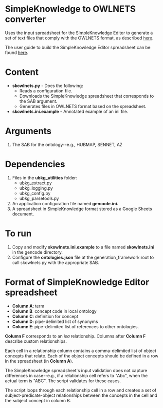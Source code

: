 # SimpleKnowledge to OWLNETS converter

Uses the input spreadsheet for the SimpleKnowledge Editor to generate a set of text files that comply with the OWLNETS format, as described [here](https://github.com/callahantiff/PheKnowLator/blob/master/notebooks/OWLNETS_Example_Application.ipynb).

The user guide to build the SimpleKnowledge Editor spreadsheet can be found [here](https://docs.google.com/document/d/1wjsOzJYRV2FRehX7NQI74ZKRXvH45l0QmClBBF_VypM/edit?usp=sharing).

# Content
- **skowlnets.py** - Does the following:
   - Reads a configuration file.
   - Downloads the SimpleKnowledge spreadsheet that corresponds to the SAB argument.
   - Generates files in OWLNETS format based on the spreadsheet.
- **skowlnets.ini.example** - Annotated example of an ini file.

# Arguments
1. The SAB for the ontology--e.g., HUBMAP, SENNET, AZ

# Dependencies
1. Files in the **ubkg_utilities** folder:
   - ubkg_extract.py
   - ubkg_logging.py
   - ubkg_config.py
   - ubkg_parsetools.py
2. An application configuration file named **gencode.ini.**
3. A spreadsheet in SimpleKnowledge format stored as a Google Sheets document.

# To run
1. Copy and modify **skowlnets.ini.example** to a file named **skowlnets.ini** in the gencode directory.
2. Configure the **ontologies.json** file at the generation_framework root to call skowlnets.py with the appropriate SAB.


# Format of SimpleKnowledge Editor spreadsheet

- **Column A**: term
- **Column B**: concept code in local ontology
- **Column C**: definition for concept
- **Column D**: pipe-delimited list of synonyms
- **Column E**: pipe-delimited list of references to other ontologies. 

**Column F** corresponds to an *isa* relationship. 
Columns after **Column F** describe custom relationships. 

Each cell in a relationship column contains a comma-delimited list of object concepts that relate.
Each of the object concepts should be defined in a row in the spreadsheet (in **Column A**). 

The SimpleKnowledge spreadsheet's input validation does not capture differences
in case--e.g., if a relationship cell refers to "Abc", when the actual
term is "ABC". The script validates for these cases.

The script loops through each relationship cell in a row and creates a set of subject-predicate-object relationships between the concepts in the cell and the subject concept in column B.